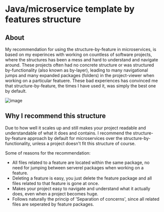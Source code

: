 # Java/microservice template by features structure


## About
My recommendation for using the structure-by-feature in microservices, is based on my experinces with working on countless of software projects, where the structures has been a mess and hard to understand and navigate around. These projects often had no concrete structure or was structured by-functionality (also known as by-layer), leading to many navigational jumps and many expanded packages (folders) in the project-viewer when working on a particular featuere. These bad experiences has convinced me that structure-by-feature, the times I have used it, was simply the best one by default.

![image](https://user-images.githubusercontent.com/14817640/226204940-eb1faf79-86c0-4081-9ac6-3eecad030a11.png)


## Why I recommend this structure

Due to how well it scales up and still makes your project readable and understandable of what it does and contains.
I recommend the structure-by-feature approach by default for microservices over the structure-by-functionality, unless a project doesn't fit this structure of course. 

Some of reasons for the recommendation:

- All files related to a feature are located within the same package, no need for jumping between serverel packages when working on a feature.
- Deleting a feature is easy, you just delete the feature package and all files related to that feature is gone at once.
- Makes your project easy to navigate and understand what it actually does, even when a project becomes huge.
- Follows naturally the princip of 'Separation of concerns', since all related files are seperated by feature packages.
